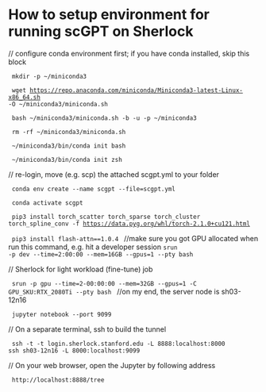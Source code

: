 # How to setup environment for running scGPT on Sherlock

// configure conda environment first; if you have conda installed, skip this block

<code> mkdir -p ~/miniconda3 </code>

<code> wget https://repo.anaconda.com/miniconda/Miniconda3-latest-Linux-x86_64.sh -O ~/miniconda3/miniconda.sh </code>

<code> bash ~/miniconda3/miniconda.sh -b -u -p ~/miniconda3 </code>

<code> rm -rf ~/miniconda3/miniconda.sh </code>

<code> ~/miniconda3/bin/conda init bash </code>

<code> ~/miniconda3/bin/conda init zsh </code>

// re-login, move (e.g. scp) the attached scgpt.yml to your folder

<code> conda env create --name scgpt --file=scgpt.yml </code>

<code> conda activate scgpt </code>

<code> pip3 install torch_scatter torch_sparse torch_cluster torch_spline_conv -f https://data.pyg.org/whl/torch-2.1.0+cu121.html </code>

<code> pip3 install flash-attn==1.0.4 </code>  //make sure you got GPU allocated when run this command, e.g. hit a developer session <code>srun -p dev --time=2:00:00 --mem=16GB --gpus=1 --pty bash </code>

// Sherlock for light workload (fine-tune) job

<code> srun -p gpu --time=2-00:00:00 --mem=32GB --gpus=1 -C GPU_SKU:RTX_2080Ti --pty bash </code>  //on my end, the server node is sh03-12n16

<code> jupyter notebook --port 9099 </code>

// On a separate terminal, ssh to build the tunnel

<code> ssh -t -t login.sherlock.stanford.edu -L 8888:localhost:8000 ssh sh03-12n16 -L 8000:localhost:9099 </code>

// On your web browser, open the Jupyter by following address

<code> http://localhost:8888/tree </code>
